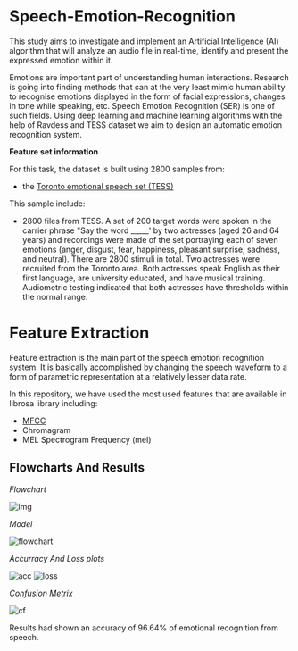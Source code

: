 # Speech-Emotion-Recognition

This study aims to investigate and implement an Artificial Intelligence (AI) algorithm that will analyze an audio file in real-time, identify and present 
the expressed emotion within it.

Emotions are important part of understanding human interactions. Research is going into finding methods that can at the very least mimic human ability 
to recognise emotions displayed in the form of facial expressions, changes in tone while speaking, etc. Speech Emotion Recognition (SER) is one of such fields.
Using deep learning and machine learning algorithms with the help of Ravdess and TESS dataset we aim to design an automatic emotion recognition system.

**Feature set information**

For this task, the dataset is built using 2800 samples from:
* the [Toronto emotional speech set (TESS) ](https://www.kaggle.com/datasets/ejlok1/toronto-emotional-speech-set-tess)

This sample include:

* 2800 files from TESS. A set of 200 target words were spoken in the carrier phrase "Say the word _____' by two actresses (aged 26 and 64 years) and recordings 
were made of the set portraying each of seven emotions (anger, disgust, fear, happiness, pleasant surprise, sadness, and neutral). There are 2800 stimuli in total.
Two actresses were recruited from the Toronto area. Both actresses speak English as their first language, are university educated, and have musical training. Audiometric 
testing indicated that both actresses have thresholds within the normal range.

# Feature Extraction

Feature extraction is the main part of the speech emotion recognition system. It is basically accomplished by changing the speech waveform to a form of parametric 
representation at a relatively lesser data rate.

In this repository, we have used the most used features that are available in librosa library including:
* [MFCC](https://en.wikipedia.org/wiki/Mel-frequency_cepstrum)
* Chromagram
* MEL Spectrogram Frequency (mel)




## Flowcharts And Results

*Flowchart*

![img](https://user-images.githubusercontent.com/93429968/178201079-afb90706-445a-428e-92f6-067b1d8580f3.png)

*Model*


![flowchart](https://user-images.githubusercontent.com/93429968/178201314-8f59d534-1abd-49b0-88c5-74384596e069.jpg)

*Accurracy And Loss plots*


![acc](https://user-images.githubusercontent.com/93429968/178201712-d108d98f-72b5-49f6-9c3f-b4d025233ae5.png)
![loss](https://user-images.githubusercontent.com/93429968/178201742-a6a6466d-afe5-4dc1-aab9-ae6aa93d1c8c.png)

*Confusion Metrix*

![cf](https://user-images.githubusercontent.com/93429968/178202341-453c8ed4-dc4b-4262-ba75-76ea4077b6ff.png)

Results had shown an accuracy of 96.64% of emotional recognition from speech.
